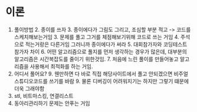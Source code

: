 # 이론
1. 풀이방법
   2. 종이를 쓰자
      3. 종이에다가 그림도 그리고, 조심할 부분 적고 -> 코드를 스케치해보는거임
      3. 문제를 풀고 그거를 체점해보기위해 코드로 쓰는 거임
      4. 주석으로 적는거랑은 다른거임 그러니까 종이에다가 써라
   5. 대회참가자와 코딩테스트 참가자 차이
      6. 어떤 알고리즘으로 풀지를 먼저 생각하는 경우가 많은데, 대부분의 알고리즘은 시간복잡도를 줄이기 위한것임. 
      7. 처음에 느린 풀이를 만들어놓고 알고리즘을 사용해서 최적화를 하는 거임.
8. 어디서 풀어요? 
   9. 웬만하면 다 바로 직접 해당사이트에서 풀고 안되겠으면 비주얼스튜디오코드를 쓰기를 바람
   9. 물론 디버깅이 어려워지기는 하지만 그렇기 떄문에 더욱 그래야함
10. stl, 비트마스킹, 연결리스트
9. 동아리관리하기 문제는 안푸는 거임
